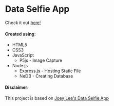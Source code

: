 # Data Selfie App
Check it out [here!](https://github.com/ianbrdeguzman)
#### Created using:
* HTML5
* CSS3
* JavaScript
    * P5js - Image Capture
* Node.js
    * Express.js - Hosting Static File
    * NeDB - Creating Database

#### Disclaimer:
This project is based on [Joey Lee's Data Selfie App](https://github.com/joeyklee/data-selfie-app)